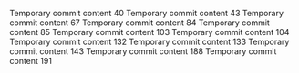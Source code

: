 Temporary commit content 40
Temporary commit content 43
Temporary commit content 67
Temporary commit content 84
Temporary commit content 85
Temporary commit content 103
Temporary commit content 104
Temporary commit content 132
Temporary commit content 133
Temporary commit content 143
Temporary commit content 188
Temporary commit content 191
